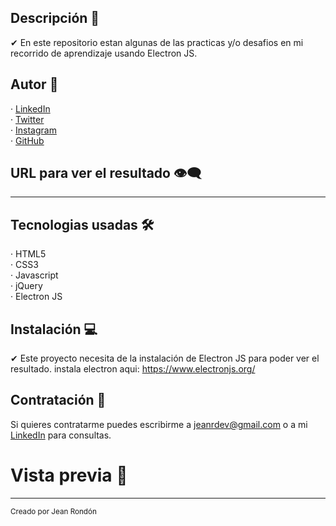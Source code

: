 ## Descripción 💬

✔ En este repositorio estan algunas de las practicas y/o desafios en mi recorrido de aprendizaje usando Electron JS.
  
## Autor 🤠

· [LinkedIn](https://www.linkedin.com/in/jeandv/) <br>
· [Twitter](https://www.twitter.com/r4yb4/) <br>
· [Instagram](https://www.instagram.com/jnxrn/) <br>
· [GitHub](https://github.com/jeandv/) 

## URL para ver el resultado 👁‍🗨

***

## Tecnologias usadas 🛠️

· HTML5 <br>
· CSS3 <br>
· Javascript <br>
· jQuery <br>
· Electron JS

## Instalación 💻

✔ Este proyecto necesita de la instalación de Electron JS para poder ver el resultado. instala electron aqui: https://www.electronjs.org/

## Contratación 📧

Si quieres contratarme puedes escribirme a jeanrdev@gmail.com o a mi [LinkedIn](https://www.linkedin.com/in/jeandv/) para consultas.

# Vista previa 🔎

***

<small>Creado por Jean Rondón</small>
